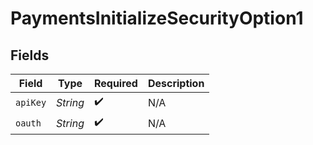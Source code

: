 # PaymentsInitializeSecurityOption1


## Fields

| Field              | Type               | Required           | Description        |
| ------------------ | ------------------ | ------------------ | ------------------ |
| `apiKey`           | *String*           | :heavy_check_mark: | N/A                |
| `oauth`            | *String*           | :heavy_check_mark: | N/A                |